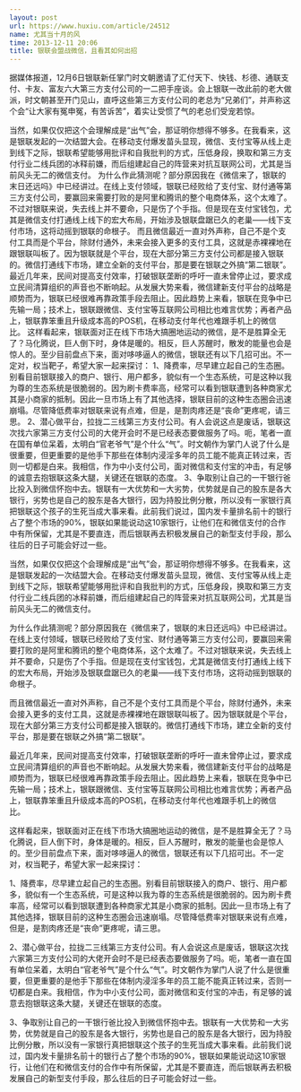 ```yaml
---
layout: post
url: https://www.huxiu.com/article/24512
name: 尤其当十月的风
time: 2013-12-11 20:06
title: 银联会盟战微信，且看其如何出招
---
```

据媒体报道，12月6日银联新任掌门时文朝邀请了汇付天下、快钱、杉德、通联支付、卡友、富友六大第三方支付公司的一二把手座谈。会上银联一改此前的老大做派，时文朝甚至开门见山，直呼这些第三方支付公司的老总为“兄弟们”，并声称这个会“让大家有冤申冤，有苦诉苦”，着实让受惯了气的老总们受宠若惊。

当然，如果仅仅把这个会理解成是“出气”会，那证明你想得不够多。在我看来，这是银联发起的一次结盟大会。在移动支付爆发苗头显现，微信、支付宝等从线上走到线下之际，银联希望能够用批评和自我批判的方式，压低身段，换取和第三方支付行业二线兵团的冰释前嫌，而后组建起自己的阵营来对抗互联网公司，尤其是当前风头无二的微信支付。 为什么作此猜测呢？部分原因我在《微信来了，银联的末日还远吗》中已经讲过。在线上支付领域，银联已经败给了支付宝、财付通等第三方支付公司，要赢回来需要打败的是阿里和腾讯的整个电商体系，这个太难了。不过对银联来说，失去线上并不要命，只是伤了个手指。但是现在支付宝钱包，尤其是微信支付打通线上线下的宏大布局，开始涉及银联盘踞已久的老巢——线下支付市场，这将动摇到银联的命根子。 而且微信最近一直对外声称，自己不是个支付工具而是个平台，除财付通外，未来会接入更多的支付工具，这就是赤裸裸地在跟银联叫板了。因为银联就是个平台，现在大部分第三方支付公司都是接入银联的。微信打通线下市场，建立全新的支付平台，那是要在银联之外搞“第二银联”。 最近几年来，民间对提高支付效率，打破银联垄断的呼吁一直未曾停止过，要求成立民间清算组织的声音也不断响起。从发展大势来看，微信建新支付平台的战略是顺势而为，银联已经很难再靠政策手段去阻止。因此趋势上来看，银联在竞争中已先输一局；技术上，银联跟微信、支付宝等互联网公司相比也难言优势；再者产品上，银联靠笨重且升级成本高的POS机，在移动支付年代也难跟手机上的微信比。 这样看起来，银联面对正在线下市场大搞圈地运动的微信，是不是胜算全无了？马化腾说，巨人倒下时，身体是暖的。相反，巨人苏醒时，散发的能量也会是惊人的。至少目前盘点下来，面对哆哆逼人的微信，银联还有以下几招可出。不一定对，权当靶子，希望大家一起来探讨： 1、降费率，尽早建立起自己的生态圈。别看目前银联接入的商户、银行、用户都多，貌似有一个生态系统，可是这种以我为尊的生态系统是很脆弱的。因为刷卡费率高，经常可以看到银联遭到各种商家尤其是小商家的抵制。因此一旦市场上有了其他选择，银联目前的这种生态圈会迅速崩塌。尽管降低费率对银联来说有点难，但是，是割肉疼还是“丧命”更疼呢，请三思。 2、潜心做平台，拉拢二三线第三方支付公司。有人会说这点是废话，银联这次找六家第三方支付公司的大佬开会时不是已经表态要做服务了吗。呃，笔者一直在国有单位呆着，太明白“官老爷气”是个什么“气”。时文朝作为掌门人说了什么是很重要，但更重要的是他手下那些在体制内浸淫多年的员工能不能真正转过来，否则一切都是白来。我相信，作为中小支付公司，面对微信和支付宝的冲击，有足够的诚意去抱银联这条大腿，关键还在银联的态度。 3、争取别让自己的一干银行爸比投入到微信怀抱中去。银联有一大优势和一大劣势，优势就是自己的股东是各大银行，劣势也是自己的股东是各大银行，因为持股比例分散，所以没有一家银行真把银联这个孩子的生死当成大事来看。此前我们说过，国内发卡量排名前十的银行占了整个市场的90%，银联如果能说动这10家银行，让他们在和微信支付的合作中有所保留，尤其是不要直连，而后银联再去积极发展自己的新型支付手段，那么往后的日子可能会好过一些。

当然，如果仅仅把这个会理解成是“出气”会，那证明你想得不够多。在我看来，这是银联发起的一次结盟大会。在移动支付爆发苗头显现，微信、支付宝等从线上走到线下之际，银联希望能够用批评和自我批判的方式，压低身段，换取和第三方支付行业二线兵团的冰释前嫌，而后组建起自己的阵营来对抗互联网公司，尤其是当前风头无二的微信支付。

为什么作此猜测呢？部分原因我在《微信来了，银联的末日还远吗》中已经讲过。在线上支付领域，银联已经败给了支付宝、财付通等第三方支付公司，要赢回来需要打败的是阿里和腾讯的整个电商体系，这个太难了。不过对银联来说，失去线上并不要命，只是伤了个手指。但是现在支付宝钱包，尤其是微信支付打通线上线下的宏大布局，开始涉及银联盘踞已久的老巢——线下支付市场，这将动摇到银联的命根子。

而且微信最近一直对外声称，自己不是个支付工具而是个平台，除财付通外，未来会接入更多的支付工具，这就是赤裸裸地在跟银联叫板了。因为银联就是个平台，现在大部分第三方支付公司都是接入银联的。微信打通线下市场，建立全新的支付平台，那是要在银联之外搞“第二银联”。

最近几年来，民间对提高支付效率，打破银联垄断的呼吁一直未曾停止过，要求成立民间清算组织的声音也不断响起。从发展大势来看，微信建新支付平台的战略是顺势而为，银联已经很难再靠政策手段去阻止。因此趋势上来看，银联在竞争中已先输一局；技术上，银联跟微信、支付宝等互联网公司相比也难言优势；再者产品上，银联靠笨重且升级成本高的POS机，在移动支付年代也难跟手机上的微信比。

这样看起来，银联面对正在线下市场大搞圈地运动的微信，是不是胜算全无了？马化腾说，巨人倒下时，身体是暖的。相反，巨人苏醒时，散发的能量也会是惊人的。至少目前盘点下来，面对哆哆逼人的微信，银联还有以下几招可出。不一定对，权当靶子，希望大家一起来探讨：

1、降费率，尽早建立起自己的生态圈。别看目前银联接入的商户、银行、用户都多，貌似有一个生态系统，可是这种以我为尊的生态系统是很脆弱的。因为刷卡费率高，经常可以看到银联遭到各种商家尤其是小商家的抵制。因此一旦市场上有了其他选择，银联目前的这种生态圈会迅速崩塌。尽管降低费率对银联来说有点难，但是，是割肉疼还是“丧命”更疼呢，请三思。

2、潜心做平台，拉拢二三线第三方支付公司。有人会说这点是废话，银联这次找六家第三方支付公司的大佬开会时不是已经表态要做服务了吗。呃，笔者一直在国有单位呆着，太明白“官老爷气”是个什么“气”。时文朝作为掌门人说了什么是很重要，但更重要的是他手下那些在体制内浸淫多年的员工能不能真正转过来，否则一切都是白来。我相信，作为中小支付公司，面对微信和支付宝的冲击，有足够的诚意去抱银联这条大腿，关键还在银联的态度。

3、争取别让自己的一干银行爸比投入到微信怀抱中去。银联有一大优势和一大劣势，优势就是自己的股东是各大银行，劣势也是自己的股东是各大银行，因为持股比例分散，所以没有一家银行真把银联这个孩子的生死当成大事来看。此前我们说过，国内发卡量排名前十的银行占了整个市场的90%，银联如果能说动这10家银行，让他们在和微信支付的合作中有所保留，尤其是不要直连，而后银联再去积极发展自己的新型支付手段，那么往后的日子可能会好过一些。

